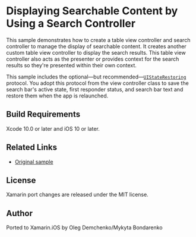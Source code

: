 Displaying Searchable Content by Using a Search Controller
====================================

This sample demonstrates how to create a table view controller and search controller to manage the display of searchable content. It creates another custom table view controller to display the search results. This table view controller also acts as the presenter or provides context for the search results so they're presented within their own context.

This sample includes the optional—but recommended—[`UIStateRestoring`](https://developer.apple.com/documentation/uikit/uistaterestoring) protocol. You adopt this protocol from the view controller class to save the search bar's active state, first responder status, and search bar text and restore them when the app is relaunched.


Build Requirements
-------

Xcode 10.0 or later and iOS 10 or later.

Related Links
-------

- [Original sample](https://developer.apple.com/documentation/uikit/view_controllers/displaying_searchable_content_by_using_a_search_controller#//apple_ref/doc/uid/TP40014683)

License
-------

Xamarin port changes are released under the MIT license.

Author
------ 

Ported to Xamarin.iOS by Oleg Demchenko/Mykyta Bondarenko
